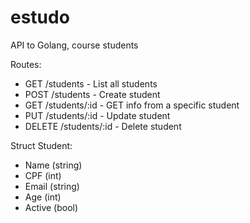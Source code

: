# estudo
API to Golang, course students 

Routes:

- GET /students - List all students 
- POST /students - Create student 
- GET /students/:id - GET info from a specific student 
- PUT /students/:id - Update student 
- DELETE /students/:id - Delete student 

Struct Student:
- Name (string)
- CPF (int)
- Email (string)
- Age (int)
- Active (bool)